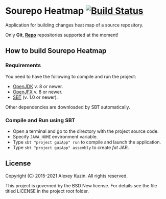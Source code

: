 Sourepo Heatmap [![Build Status](https://travis-ci.org/leviathan941/sourepoheatmap.svg?branch=master)](https://travis-ci.org/leviathan941/sourepoheatmap)
==============
Application for building changes heat map of a source repository.

Only **Git**, **[Repo](https://git.wiki.kernel.org/index.php/Interfaces,_frontends,_and_tools#repo)** repositories supported at the moment!

How to build Sourepo Heatmap
----------------------------
### Requirements ###

You need to have the following to compile and run the project:
* [OpenJDK](https://openjdk.java.net/) v. 8 or newer.
* [OpenJFX](https://openjdk.java.net/projects/openjfx/) v. 8 or newer.
* [SBT](http://www.scala-sbt.org/) (v. 1.0 or newer).

Other dependencies are downloaded by SBT automatically.

### Compile and Run using SBT ###

* Open a terminal and go to the directory with the project source code.
* Specify `JAVA_HOME` environment variable.
* Type `sbt "project guiApp" run` to compile and launch the application.
* Type `sbt "project guiApp" assembly` to create _fat_ JAR.

License
-------
Copyright (C) 2015-2021 Alexey Kuzin. All rights reserved.

This project is governed by the BSD New license. For details see the file
titled LICENSE in the project root folder.

